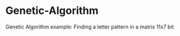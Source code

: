 Genetic-Algorithm
=================

Genetic Algorithm example: Finding a letter pattern in a matrix 11x7 bit
